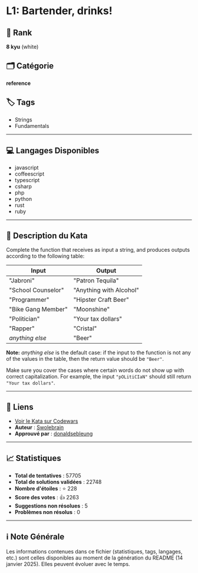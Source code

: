 # L1: Bartender, drinks!

## 🏅 Rank
**8 kyu** (white)

## 🗂️ Catégorie
**reference**

## 🏷️ Tags
- Strings
- Fundamentals

---

## 💻 Langages Disponibles
- javascript
- coffeescript
- typescript
- csharp
- php
- python
- rust
- ruby

---

## 📜 Description du Kata

Complete the function that receives as input a string, and produces outputs according to the following table:

| Input | Output
| ----  | ------
| "Jabroni" | "Patron Tequila"
| "School Counselor" | "Anything with Alcohol"
| "Programmer" | "Hipster Craft Beer"
| "Bike Gang Member" | "Moonshine"
| "Politician" | "Your tax dollars"
| "Rapper" | "Cristal"
| *anything else* | "Beer"

**Note:** *anything else* is the default case: if the input to the function is not any of the values in the table, then the return value should be `"Beer"`.

Make sure you cover the cases where certain words do not show up with correct capitalization. For example, the input `"pOLitiCIaN"` should still return `"Your tax dollars"`.


---

## 🔗 Liens
- [Voir le Kata sur Codewars](https://www.codewars.com/kata/568dc014440f03b13900001d)
- **Auteur** : [Swolebrain](https://www.codewars.com/users/Swolebrain)
- **Approuvé par** : [donaldsebleung](https://www.codewars.com/users/donaldsebleung)

---

## 📈 Statistiques
- **Total de tentatives** : 57705
- **Total de solutions validées** : 22748
- **Nombre d'étoiles** : ⭐ 228
- **Score des votes** : 👍 2263
- **Suggestions non résolues** : 5
- **Problèmes non résolus** : 0

---

## ℹ️ Note Générale
Les informations contenues dans ce fichier (statistiques, tags, langages, etc.) sont celles disponibles au moment de la génération du README (14 janvier 2025). Elles peuvent évoluer avec le temps.
